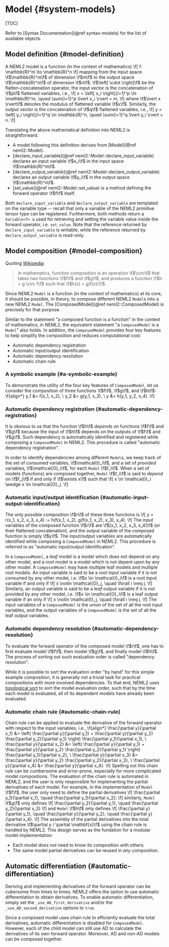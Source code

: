 # Model {#system-models}

[TOC]

Refer to [Syntax Documentation](@ref syntax-models) for the list of available objects.

## Model definition {#model-definition}

A NEML2 model is a function (in the context of mathematics)
\f[
  f: \mathbb{R}^m \to \mathbb{R}^n
\f]
mapping from the input space \f$\mathbb{R}^m\f$ of dimension \f$m\f$ to the output space \f$\mathbb{R}^n\f$ of dimension \f$n\f$. \f$\left[ \cdot \right]\f$ be the flatten-concatenation operator, the input vector is the concatenation of \f$p\f$ flattened variables, i.e.,
\f[
  x = \left[ x_i \right]_{i=1}^p \in \mathbb{R}^m, \quad \sum_{i=1}^p \lvert x_i \rvert = m,
\f]
where \f$\lvert x \rvert\f$ denotes the modulus of flattened variable \f$x\f$. Similarly, the output vector is the concatenation of \f$q\f$ flattened variables, i.e.,
\f[
  y = \left[ y_i \right]_{i=1}^q \in \mathbb{R}^n, \quad \sum_{i=1}^q \lvert y_i \rvert = n.
\f]

Translating the above mathematical definition into NEML2 is straightforward.
- A model following this definition derives from [Model](@ref neml2::Model).
- [declare_input_variable](@ref neml2::Model::declare_input_variable) declares an input variable \f$x_i\f$ in the input space \f$\mathbb{R}^m\f$.
- [declare_output_variable](@ref neml2::Model::declare_output_variable) declares an output variable \f$y_i\f$ in the output space \f$\mathbb{R}^n\f$.
- [set_value](@ref neml2::Model::set_value) is a method defining the forward operator \f$f\f$ itself.

Both `declare_input_variable` and `declare_output_variable` are templated on the variable type -- recall that only a variable of the NEML2 primitive tensor type can be registered. Furthermore, both methods return a `Variable<T> &` used for retrieving and setting the variable value inside the forward operator, i.e. `set_value`. Note that the reference returned by `declare_input_variable` is writable, while the reference returned by `declare_output_variable` is read-only.

## Model composition {#model-composition}

Quoting [Wikipedia](https://en.wikipedia.org/wiki/Function_composition):
> In mathematics, function composition is an operation \f$\circ\f$ that takes two functions \f$f\f$ and \f$g\f$, and produces a function \f$h = g \circ f\f$ such that \f$h(x) = g(f(x))\f$.

Since NEML2 `Model` is a function (in the context of mathematics) at its core, it should be possible, in theory, to compose different NEML2 `Model`s into a new NEML2 `Model`. The [ComposedModel](@ref neml2::ComposedModel) is precisely for that purpose.

Similar to the statement "a composed function is a function" in the context of mathematics, in NEML2, the equivalent statement "a `ComposedModel` is a `Model`" also holds. In addition, the `ComposedModel` provides four key features to help simplify the composition and reduces computational cost:
- Automatic dependency registration
- Automatic input/output identification
- Automatic dependency resolution
- Automatic chain rule

### A symbolic example {#a-symbolic-example}

To demonstrate the utility of the four key features of `ComposedModel`, let us consider the composition of three functions \f$f\f$, \f$g\f$, and \f$h\f$:
\f{align*}
  y_1 &= f(x_1, x_2), \\
  y_2 &= g(y_1, x_3), \\
  y &= h(y_1, y_2, x_4).
\f}

### Automatic dependency registration {#automatic-dependency-registration}

It is obvious to us that the function \f$h\f$ _depends_ on functions \f$f\f$ and \f$g\f$ because the input of \f$h\f$ depends on the outputs of \f$f\f$ and \f$g\f$. Such dependency is automatically identified and registered while composing a `ComposedModel` in NEML2. This procedure is called "automatic dependency registration".

In order to identify dependencies among different `Model`s, we keep track of the set of _consumed_ variables, \f$\mathcal{I}_i\f$, and a set of _provided_ variables, \f$\mathcal{O}_i\f$, for each `Model` \f$f_i\f$. When a set of models (functions) are composed together, `Model` \f$f_i\f$ is said to _depend_ on \f$f_j\f$ if and only if \f$\exists x\f$ such that
\f[
  x \in \mathcal{I}_i \wedge x \in \mathcal{O}_j.
\f]

### Automatic input/output identification {#automatic-input-output-identification}

The only possible composition \f$r\f$ of these three functions is
\f[
  y = r(x_1, x_2, x_3, x_4) := h(f(x_1, x_2), g(f(x_1, x_2), x_3), x_4).
\f]
The input variables of the composed function \f$r\f$ are \f$[x_1, x_2, x_3, x_4]\f$ (or their flattened concatenation), and the output variable of the composed function is simply \f$y\f$. The input/output variables are automatically identified while composing a `ComposedModel` in NEML2. This procedure is referred to as "automatic input/output identification".

In a `ComposedModel`, a _leaf_ model is a model which does not depend on any other model, and a _root_ model is a model which is not depent upon by any other model. A `ComposedModel` may have multiple leaf models and multiple root models. An input variable is said to be a _root_ input variable if it is not consumed by any other model, i.e. \f$x \in \mathcal{I}_i\f$ is a root input variable if and only if
\f[
    x \notin \mathcal{O}_j, \quad \forall i \neq j.
\f]
Similarly, an output variable is said to be a _leaf_ output variable if it is not provided by any other model, i.e. \f$x \in \mathcal{O}_i\f$ is a leaf output variable if an only if
\f[
    x \notin \mathcal{I}_j, \quad \forall i \neq j.
\f]
The input variables of a `ComposedModel` is the union of the set of all the root input variables, and the output variables of a `ComposedModel` is the set of all the leaf output variables.

### Automatic dependency resolution {#automatic-dependency-resolution}

To evaluate the forward operator of the composed model \f$r\f$, one has to first evaluate model \f$f\f$, then model \f$g\f$, and finally model \f$h\f$. The process of sorting out such evaluation order is called "dependency resolution".

While it is possible to sort the evaluation order "by hand" for this simple example composition, it is generally not a trivial task for practical compositions with more involved dependencies. To that end, NEML2 uses [topological sort](https://en.wikipedia.org/wiki/Topological_sorting) to sort the model evaluation order, such that by the time each model is evaluated, all of its dependent models have already been evaluated.

### Automatic chain rule {#automatic-chain-rule}

Chain rule can be applied to evaluate the derivative of the forward operator with respect to the input variables, i.e.,
\f{align*}
  \frac{\partial y}{\partial x_1} &= \left( \frac{\partial y}{\partial y_1} + \frac{\partial y}{\partial y_2} \frac{\partial y_2}{\partial y_1} \right) \frac{\partial y_1}{\partial x_1}, \\
  \frac{\partial y}{\partial x_2} &= \left( \frac{\partial y}{\partial y_1} + \frac{\partial y}{\partial y_2} \frac{\partial y_2}{\partial y_1} \right) \frac{\partial y_1}{\partial x_2}, \\
  \frac{\partial y}{\partial x_3} &= \frac{\partial y}{\partial y_2} \frac{\partial y_2}{\partial x_3}, \\
  \frac{\partial y}{\partial x_4} &= \frac{\partial y}{\partial x_4}.
\f}
Spelling out this chain rule can be cumbersome and error-prone, especially for more complicated model compositions. The evaluation of the chain rule is automated in NEML2, and the user is only responsible for implementing the partial derivatives of each model. For example, in the implementation of `Model` \f$f\f$, the user only need to define the partial derivatives
\f[
  \frac{\partial y_1}{\partial x_1}, \quad \frac{\partial y_1}{\partial x_2};
\f]
similarly, `Model` \f$g\f$ only defines
\f[
  \frac{\partial y_2}{\partial y_1}, \quad \frac{\partial y_2}{\partial x_3}
\f]
and `Model` \f$h\f$ only defines
\f[
  \frac{\partial y}{\partial y_1}, \quad \frac{\partial y}{\partial y_2}, \quad \frac{\partial y}{\partial x_4}.
\f]
The assembly of the partial derivatives into the total derivative \f$\partial y / \partial \mathbf{x}\f$ using the chain rule is handled by NEML2. This design serves as the fundation for a modular model implementation:
- Each model _does not_ need to know its composition with others.
- The same model partial derivatives can be reused in _any_ composition.

## Automatic differentiation {#automatic-differentiation}

Deriving and implementing derivatives of the forward operator can be cubersome from times to times. NEML2 offers the option to use automatic differentiation to obtain derivatives. To enable automatic differentiation, simply set the `_use_AD_first_derivative` and/or the `_use_AD_second_derivative` options to `true`.

Since a composed model uses chain rule to efficiently evaluate the total derivatives, automatic differentiation is disabled for `ComposedModel`. However, each of the child model can still use AD to calculate the derivatives of its own forward operator. Moreover, AD and non-AD models can be composed together.
